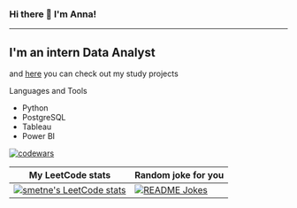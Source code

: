 ### Hi there 👋 I'm Anna!
___

## I'm an intern Data Analyst
and [here](https://github.com/smetne/ya_praktikum) you can check out my study projects

Languages and Tools
- Python
- PostgreSQL
- Tableau
- Power BI

[![codewars](https://www.codewars.com/users/smetne/badges/small)](https://www.codewars.com/users/smetne) 

My LeetCode stats  | Random joke for you
------------- | -------------
[![smetne's LeetCode stats](https://leetcode-stats-six.vercel.app/api?username=smetne&theme=dark)](https://github.com/smetne/github-readme) | <a href="https://readme-jokes.vercel.app"><img align="center" src="https://readme-jokes.vercel.app/api" alt="README Jokes"></a>
